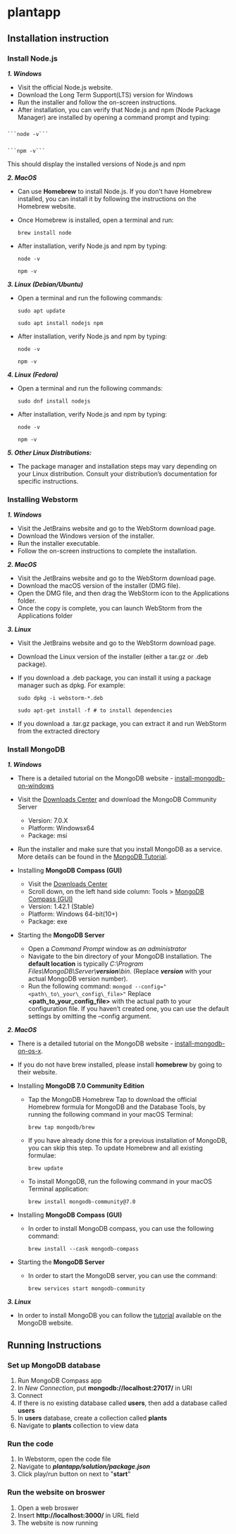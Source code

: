 # plantapp
## Installation instruction
### Install Node.js
***1. Windows***
- Visit the official Node.js website.
- Download the Long Term Support(LTS) version for Windows
- Run the installer and follow the on-screen instructions.
- After installation, you can verify that Node.js and npm (Node Package Manager) are installed by opening a command prompt and typing:

#####
    ```node -v```
#####
    ```npm -v```

This should display the installed versions of Node.js and npm

***2. MacOS***
- Can use **Homebrew** to install Node.js. If you don’t have Homebrew installed, you can
install it by following the instructions on the Homebrew website.
- Once Homebrew is installed, open a terminal and run:

    ```brew install node```
- After installation, verify Node.js and npm by typing:

    ```node -v```

    ```npm -v```

***3. Linux (Debian/Ubuntu)***
- Open a terminal and run the following commands:

    ```sudo apt update```

    ```sudo apt install nodejs npm```
- After installation, verify Node.js and npm by typing:

    ```node -v```

    ```npm -v```

***4. Linux (Fedora)***
- Open a terminal and run the following commands:

    ```sudo dnf install nodejs```
- After installation, verify Node.js and npm by typing:

    ```node -v```

    ```npm -v```

***5.  Other Linux Distributions:***
- The package manager and installation steps may vary depending on your Linux distribution.
Consult your distribution’s documentation for specific instructions.

###  Installing Webstorm
***1. Windows***
- Visit the JetBrains website and go to the WebStorm download page.
- Download the Windows version of the installer.
- Run the installer executable.
- Follow the on-screen instructions to complete the installation.

***2. MacOS***
- Visit the JetBrains website and go to the WebStorm download page.
- Download the macOS version of the installer (DMG file).
- Open the DMG file, and then drag the WebStorm icon to the Applications folder.
- Once the copy is complete, you can launch WebStorm from the Applications folder

***3. Linux***
- Visit the JetBrains website and go to the WebStorm download page.
- Download the Linux version of the installer (either a tar.gz or .deb package).
- If you download a .deb package, you can install it using a package manager such as dpkg. For example:

    ```sudo dpkg -i webstorm-*.deb```

    ```sudo apt-get install -f # to install dependencies```

- If you download a .tar.gz package, you can extract it and run WebStorm from the extracted
directory
### Install MongoDB
***1. Windows***
- There is a detailed tutorial on the MongoDB website - [install-mongodb-on-windows](https://www.mongodb.com/docs/manual/tutorial/install-mongodb-on-windows/)
- Visit the [Downloads Center](https://www.mongodb.com/try/download/community) and download the MongoDB Community Server
    - Version: 7.0.X
    - Platform: Windowsx64
    - Package: msi
- Run the installer and make sure that you install MongoDB as a service. More details can be found in the [MongoDB Tutorial](https://www.mongodb.com/docs/manual/tutorial/install-mongodb-on-windows/).

-  Installing **MongoDB Compass (GUI)**
    - Visit the [Downloads Center](https://www.mongodb.com/try/download/community)
    - Scroll down, on the left hand side column: Tools > [MongoDB Compass (GUI)](https://www.mongodb.com/try/download/compass)
    - Version: 1.42.1 (Stable)
    - Platform: Windows 64-bit(10+)
    - Package: exe
- Starting the **MongoDB Server**
    - Open a *Command Prompt* window as *an administrator*
    - Navigate to the bin directory of your MongoDB installation. The **default location** is typically *C:\Program Files\MongoDB\Server\\**version**\bin*. (Replace ***version*** with your actual MongoDB version number).
    - Run the following command:
```mongod --config="<path\_to\_your\_config\_file>"```
Replace **<path_to_your_config_file>** with the actual path to your configuration file. If you
haven’t created one, you can use the default settings by omitting the –config argument.

***2. MacOS***
- There is a detailed tutorial on the MongoDB website - [install-mongodb-on-os-x](https://www.mongodb.com/docs/manual/tutorial/install-mongodb-on-os-x/).
- If you do not have brew installed, please install
**homebrew** by going to their website.

- Installing **MongoDB 7.0 Community Edition**
    - Tap the MongoDB Homebrew Tap to download the official Homebrew formula for MongoDB and the Database Tools, by running the following command in your macOS Terminal: 
    
        ```brew tap mongodb/brew```

    - If you have already done this for a previous installation of MongoDB, you can skip this step. To update Homebrew and all existing formulae: 
    
        ```brew update```
    - To install MongoDB, run the following command in your macOS Terminal application: 
    
        ```brew install mongodb-community@7.0```

-  Installing **MongoDB Compass (GUI)**
    - In order to install MongoDB compass, you can use the following command: 
    
        ```brew install --cask mongodb-compass```

- Starting the **MongoDB Server**
    - In order to start the MongoDB server, you can use the command: 
    
        ```brew services start mongodb-community```

***3. Linux***
- In order to install MongoDB you can follow the [tutorial](https://www.mongodb.com/docs/manual/administration/install-on-linux/) available on the MongoDB website.

## Running Instructions
### Set up MongoDB database
1. Run MongoDB Compass app
2. In *New Connection*, put **mongodb://localhost:27017/** in URI
3. Connect
4. If there is no existing database called **users**, then add a database called **users**
5. In **users** database, create a collection called **plants**
6. Navigate to **plants** collection to view data

### Run the code
1. In Webstorm, open the code file
2. Navigate to ***plantapp/solution/package.json***
3. Click play/run button on next to "**start**"

### Run the website on broswer
1. Open a web broswer
2. Insert **http://localhost:3000/** in URL field
3. The website is now running